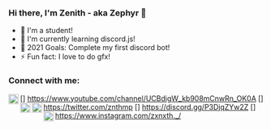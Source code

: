 ### Hi there, I'm Zenith - aka Zephyr 👋

- 🔭 I'm a student!
- 🌱 I'm currently learning discord.js!
- 🥅 2021 Goals: Complete my first discord bot!
- ⚡ Fun fact: I love to do gfx!

### Connect with me:

[<img align="left" alt="YouTube" width="20px" src="https://cdn.jsdelivr.net/npm/simple-icons@v3/icons/youtube.svg" />] https://www.youtube.com/channel/UCBdigW_kb908mCnwRn_OK0A
[<img align="left" alt="Twitter" width="20px" src="https://cdn.jsdelivr.net/npm/simple-icons@v3/icons/twitter.svg" />] https://twitter.com/znthmp
[<img align="left" alt="Discord" width="20px" src="https://cdn.jsdelivr.net/npm/simple-icons@3.13.0/icons/discord.svg" />] https://discord.gg/P3DjqZYw2Z 
[<img align="left" alt="Instagram" width="20px" src="https://cdn.jsdelivr.net/npm/simple-icons@v3/icons/instagram.svg" />] https://www.instagram.com/zxnxth._/

<!---
4th-zenith/info-zenith is a ✨ special ✨ repository because its `README.md` (this file) appears on your GitHub profile.
You can click the Preview link to take a look at your changes.
--->
